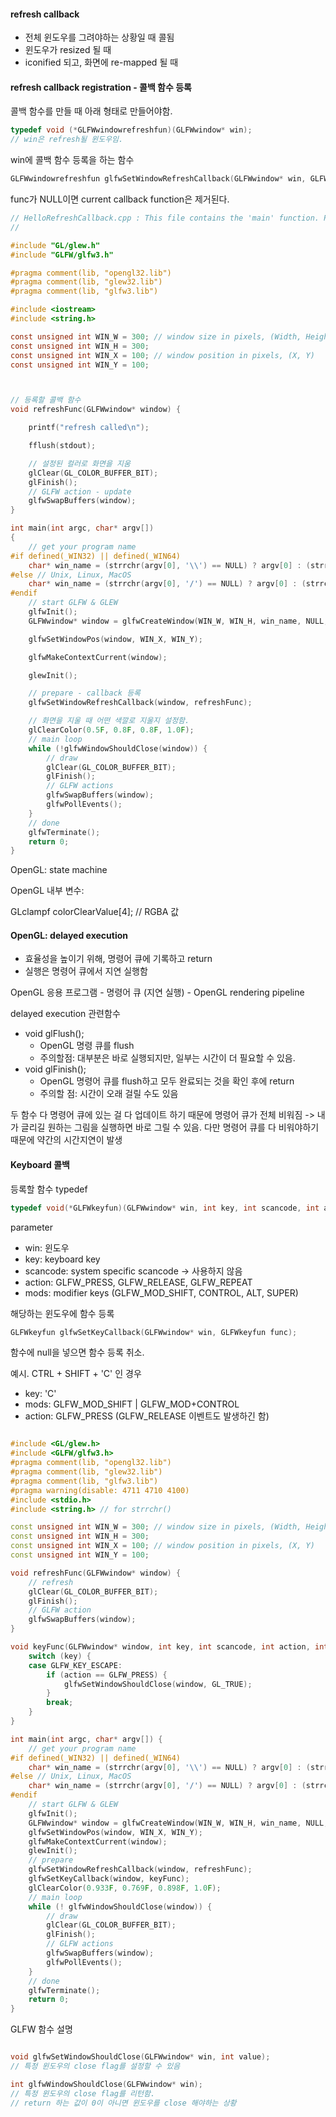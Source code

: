 

#### refresh callback

* 전체 윈도우를 그려야하는 상황일 때 콜됨
* 윈도우가 resized 될 때
* iconified 되고, 화면에 re-mapped 될 때

#### refresh callback registration - 콜백 함수 등록

콜백 함수를 만들 때 아래 형태로 만들어야함.

```c
typedef void (*GLFWwindowrefreshfun)(GLFWwindow* win);
// win은 refresh될 윈도우임.
```


win에 콜백 함수 등록을 하는 함수

```c
GLFWwindowrefreshfun glfwSetWindowRefreshCallback(GLFWwindow* win, GLFWwindowrefreshfun func);
```

func가 NULL이면 current callback function은 제거된다.

```c
// HelloRefreshCallback.cpp : This file contains the 'main' function. Program execution begins and ends there.
//

#include "GL/glew.h"
#include "GLFW/glfw3.h"

#pragma comment(lib, "opengl32.lib")
#pragma comment(lib, "glew32.lib")
#pragma comment(lib, "glfw3.lib")

#include <iostream>
#include <string.h>

const unsigned int WIN_W = 300; // window size in pixels, (Width, Height)
const unsigned int WIN_H = 300;
const unsigned int WIN_X = 100; // window position in pixels, (X, Y) 
const unsigned int WIN_Y = 100;



// 등록할 콜백 함수
void refreshFunc(GLFWwindow* window) {

	printf("refresh called\n");

	fflush(stdout);

	// 설정된 컬러로 화면을 지움
	glClear(GL_COLOR_BUFFER_BIT);
	glFinish();
	// GLFW action - update
	glfwSwapBuffers(window);
}

int main(int argc, char* argv[])
{
	// get your program name
#if defined(_WIN32) || defined(_WIN64)
	char* win_name = (strrchr(argv[0], '\\') == NULL) ? argv[0] : (strrchr(argv[0], '\\') + 1);
#else // Unix, Linux, MacOS
	char* win_name = (strrchr(argv[0], '/') == NULL) ? argv[0] : (strrchr(argv[0], '/') + 1);
#endif
	// start GLFW & GLEW
	glfwInit();
	GLFWwindow* window = glfwCreateWindow(WIN_W, WIN_H, win_name, NULL, NULL);

	glfwSetWindowPos(window, WIN_X, WIN_Y);

	glfwMakeContextCurrent(window);

	glewInit();

	// prepare - callback 등록
	glfwSetWindowRefreshCallback(window, refreshFunc);

	// 화면을 지울 때 어떤 색깔로 지울지 설정함.
	glClearColor(0.5F, 0.8F, 0.8F, 1.0F);
	// main loop
	while (!glfwWindowShouldClose(window)) {
		// draw
		glClear(GL_COLOR_BUFFER_BIT);
		glFinish();
		// GLFW actions
		glfwSwapBuffers(window);
		glfwPollEvents();
	}
	// done
	glfwTerminate();
	return 0;
}
```


OpenGL: state machine

OpenGL 내부 변수:

GLclampf colorClearValue[4]; // RGBA 값


#### OpenGL: delayed execution

* 효율성을 높이기 위해, 명령어 큐에 기록하고 return
* 실행은 명령어 큐에서 지연 실행함

OpenGL 응용 프로그램 - 명령어 큐 (지연 실행) - OpenGL rendering pipeline

delayed execution 관련함수

* void glFlush();
	* OpenGL 명령 큐를 flush
	* 주의할점: 대부분은 바로 실행되지만, 일부는 시간이 더 필요할 수 있음.
* void glFinish();
	* OpenGL 명령어 큐를 flush하고 모두 완료되는 것을 확인 후에 return
	* 주의할 점: 시간이 오래 걸릴 수도 있음

두 함수 다 명령어 큐에 있는 걸 다 업데이트 하기 때문에 명령어 큐가 전체 비워짐 -> 내가 글리길 원하는 그림을 실행하면 바로 그릴 수 있음. 다만 명령어 큐를 다 비워야하기 때문에 약간의 시간지연이 발생



#### Keyboard 콜백

등록할 함수 typedef
```cpp
typedef void(*GLFWkeyfun)(GLFWwindow* win, int key, int scancode, int action, int mods);
```

parameter

* win: 윈도우
* key: keyboard key
* scancode: system specific scancode -> 사용하지 않음
* action: GLFW_PRESS, GLFW_RELEASE, GLFW_REPEAT
* mods: modifier keys (GLFW_MOD_SHIFT, CONTROL, ALT, SUPER)


해당하는 윈도우에 함수 등록

```cpp
GLFWkeyfun glfwSetKeyCallback(GLFWwindow* win, GLFWkeyfun func);
```

함수에 null을 넣으면 함수 등록 취소.

예시. 
CTRL + SHIFT + 'C' 인 경우
* key: 'C'
* mods: GLFW_MOD_SHIFT | GLFW_MOD+CONTROL
* action: GLFW_PRESS  (GLFW_RELEASE 이벤트도 발생하긴 함)





```cpp

#include <GL/glew.h>
#include <GLFW/glfw3.h>
#pragma comment(lib, "opengl32.lib")
#pragma comment(lib, "glew32.lib")
#pragma comment(lib, "glfw3.lib")
#pragma warning(disable: 4711 4710 4100)
#include <stdio.h>
#include <string.h> // for strrchr()

const unsigned int WIN_W = 300; // window size in pixels, (Width, Height)
const unsigned int WIN_H = 300;
const unsigned int WIN_X = 100; // window position in pixels, (X, Y) 
const unsigned int WIN_Y = 100;

void refreshFunc(GLFWwindow* window) {
	// refresh
	glClear(GL_COLOR_BUFFER_BIT);
	glFinish();
	// GLFW action
	glfwSwapBuffers(window);
}

void keyFunc(GLFWwindow* window, int key, int scancode, int action, int mods) {
	switch (key) {
	case GLFW_KEY_ESCAPE:
		if (action == GLFW_PRESS) {
			glfwSetWindowShouldClose(window, GL_TRUE);
		}
		break;
	}
}

int main(int argc, char* argv[]) {
	// get your program name
#if defined(_WIN32) || defined(_WIN64)
	char* win_name = (strrchr(argv[0], '\\') == NULL) ? argv[0] : (strrchr(argv[0], '\\') + 1);
#else // Unix, Linux, MacOS
	char* win_name = (strrchr(argv[0], '/') == NULL) ? argv[0] : (strrchr(argv[0], '/') + 1);
#endif
	// start GLFW & GLEW
	glfwInit();
	GLFWwindow* window = glfwCreateWindow(WIN_W, WIN_H, win_name, NULL, NULL);
	glfwSetWindowPos(window, WIN_X, WIN_Y);
	glfwMakeContextCurrent(window);
	glewInit();
	// prepare
	glfwSetWindowRefreshCallback(window, refreshFunc);
	glfwSetKeyCallback(window, keyFunc);
	glClearColor(0.933F, 0.769F, 0.898F, 1.0F);
	// main loop
	while (! glfwWindowShouldClose(window)) {
		// draw
		glClear(GL_COLOR_BUFFER_BIT);
		glFinish();
		// GLFW actions
		glfwSwapBuffers(window);
		glfwPollEvents();
	}
	// done
	glfwTerminate();
	return 0;
}

```

GLFW 함수 설명

```cpp

void glfwSetWindowShouldClose(GLFWwindow* win, int value);
// 특정 윈도우의 close flag를 설정할 수 있음

int glfwWindowShouldClose(GLFWwindow* win);
// 특정 윈도우의 close flag를 리턴함.
// return 하는 값이 0이 아니면 윈도우를 close 해야하는 상황
```

